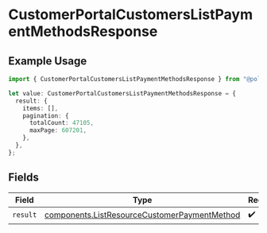 # CustomerPortalCustomersListPaymentMethodsResponse

## Example Usage

```typescript
import { CustomerPortalCustomersListPaymentMethodsResponse } from "@polar-sh/sdk/models/operations/customerportalcustomerslistpaymentmethods.js";

let value: CustomerPortalCustomersListPaymentMethodsResponse = {
  result: {
    items: [],
    pagination: {
      totalCount: 47105,
      maxPage: 607201,
    },
  },
};
```

## Fields

| Field                                                                                                        | Type                                                                                                         | Required                                                                                                     | Description                                                                                                  |
| ------------------------------------------------------------------------------------------------------------ | ------------------------------------------------------------------------------------------------------------ | ------------------------------------------------------------------------------------------------------------ | ------------------------------------------------------------------------------------------------------------ |
| `result`                                                                                                     | [components.ListResourceCustomerPaymentMethod](../../models/components/listresourcecustomerpaymentmethod.md) | :heavy_check_mark:                                                                                           | N/A                                                                                                          |